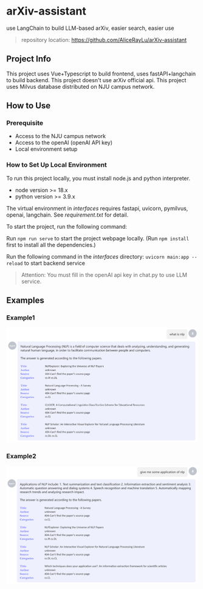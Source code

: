 # arXiv-assistant
use LangChain to build LLM-based arXiv, easier search, easier use
> repository location: https://github.com/AliceRayLu/arXiv-assistant

## Project Info
This project uses Vue+Typescript to build frontend, uses fastAPI+langchain to build backend.
This project doesn't use arXiv official api. This project uses Milvus database distributed 
on NJU campus network.

## How to Use
### Prerequisite
- Access to the NJU campus network
- Access to the openAI (openAI API key)
- Local environment setup
### How to Set Up Local Environment
To run this project locally, you must install node.js and python interpreter.
- node version >= 18.x
- python version >= 3.9.x


The virtual environment in *interfaces* requires fastapi, uvicorn, pymilvus, openai, langchain.
See *requirement.txt* for detail.


To start the project, run the following command:


Run `npm run serve` to start the project webpage locally. 
(Run `npm install` first to install all the dependencies.)


Run the following command in the *interfaces* directory: 
`uvicorn main:app --reload`
to start backend service
> Attention: You must fill in the openAI api key in chat.py
> to use LLM service.

## Examples
### Example1
![example1](https://github.com/AliceRayLu/arXiv-assistant/blob/main/src/assets/example2.png?raw=true)
### Example2
![example2](https://github.com/AliceRayLu/arXiv-assistant/blob/main/src/assets/example1.png?raw=true)
